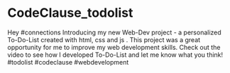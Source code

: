 # CodeClause_todolist
Hey #connections Introducing my new Web-Dev project - a personalized To-Do-List created with html, css and js . This project was a great opportunity for me to improve my web development skills. Check out the video to see how I developed To-Do-List and let me know what you think! #todolist #codeclause #webdevelopment

